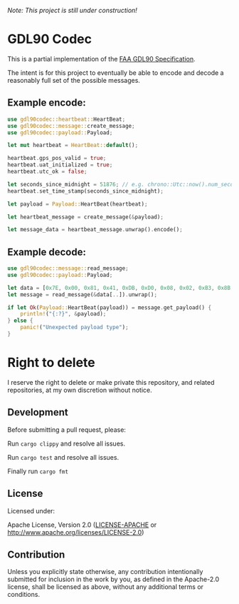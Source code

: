 
*Note: This project is still under construction!*

# GDL90 Codec

This is a partial implementation of the [FAA GDL90 Specification](https://www.faa.gov/sites/faa.gov/files/air_traffic/technology/adsb/archival/GDL90_Public_ICD_RevA.PDF).

The intent is for this project to eventually be able to encode and decode a reasonably full set of the possible messages.

## Example encode:
```rust
use gdl90codec::heartbeat::HeartBeat;
use gdl90codec::message::create_message;
use gdl90codec::payload::Payload;

let mut heartbeat = HeartBeat::default();

heartbeat.gps_pos_valid = true;
heartbeat.uat_initialized = true;
heartbeat.utc_ok = false;

let seconds_since_midnight = 51876; // e.g. chrono::Utc::now().num_seconds_from_midnight();
heartbeat.set_time_stamp(seconds_since_midnight);

let payload = Payload::HeartBeat(heartbeat);

let heartbeat_message = create_message(&payload);

let message_data = heartbeat_message.unwrap().encode();
```
## Example decode:
```rust
use gdl90codec::message::read_message;
use gdl90codec::payload::Payload;

let data = [0x7E, 0x00, 0x81, 0x41, 0xDB, 0xD0, 0x08, 0x02, 0xB3, 0x8B, 0x7E];
let message = read_message(&data[..]).unwrap();

if let Ok(Payload::HeartBeat(payload)) = message.get_payload() {
    println!("{:?}", &payload);
} else {
    panic!("Unexpected payload type");
}
```

# Right to delete

I reserve the right to delete or make private this repository, and related repositories, at my own discretion without notice.

## Development

Before submitting a pull request, please:

Run ```cargo clippy``` and resolve all issues.

Run ```cargo test``` and resolve all issues.

Finally run ```cargo fmt```

## License

Licensed under:

Apache License, Version 2.0 ([LICENSE-APACHE](LICENSE.md) or http://www.apache.org/licenses/LICENSE-2.0)

## Contribution

Unless you explicitly state otherwise, any contribution intentionally submitted
for inclusion in the work by you, as defined in the Apache-2.0 license, shall be
licensed as above, without any additional terms or conditions.
